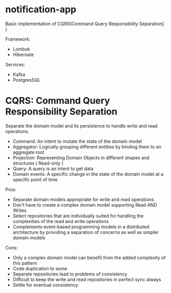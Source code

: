 # notification-app

Basic implementation of CQRS(Command Query Responsibility Separation] )

Framework:
- Lombok
- Hibernate

Services:
- Kafka
- PostgresSQL


# CQRS: 	Command Query Responsibility Separation

Separate the domain model and its persistence to handle write and read operations.

- Command: 		An intent to mutate the state of the domain model
- Aggregator:		Logically grouping different entities by binding them to an aggregate root
- Projection: 	Representing Domain Objects in different shapes and structures ( Read-only )
- Query: 			A query is an intent to get data
- Domain events: 	A specific change in the state of the domain model at a specific point of time

Pros:
- Separate domain models appropriate for write and read operations
- Don't have to create a complex domain model supporting Read AND Writes
- Select repositories that are individually suited for handling the complexities of the read and write operations
- Complements event-based programming models in a distributed architecture by providing a separation of concerns as well as simpler domain models

Cons:
- Only a complex domain model can benefit from the added complexity of this pattern
- Code duplication to some
- Separate repositories lead to problems of consistency
- Difficult to keep the write and read repositories in perfect sync always
- Settle for eventual consistency
